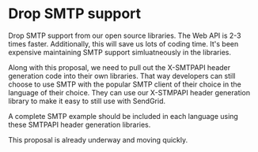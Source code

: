# Drop SMTP support

Drop SMTP support from our open source libraries. The Web API is 2-3 times faster. Additionally, this will save us lots of coding time. It's been expensive maintaining SMTP support simluatneously in the libraries.

Along with this proposal, we need to pull out the X-SMTPAPI header generation code into their own libraries. That way developers can still choose to use SMTP with the popular SMTP client of their choice in the language of their choice. They can use our X-STMPAPI header generation library to make it easy to still use with SendGrid.

A complete SMTP example should be included in each language using these SMTPAPI header generation libraries.

This proposal is already underway and moving quickly.
